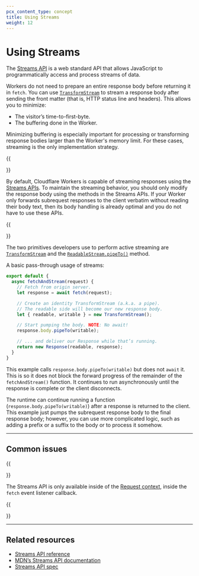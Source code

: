 ```yaml
---
pcx_content_type: concept
title: Using Streams
weight: 12
---
```


# Using Streams

The [Streams API](https://developer.mozilla.org/en-US/docs/Web/API/Streams_API) is a web standard API that allows JavaScript to programmatically access and process streams of data.

Workers do not need to prepare an entire response body before returning it in `fetch`. You can use [`TransformStream`](/workers/runtime-apis/streams/transformstream/) to stream a response body after sending the front matter (that is, HTTP status line and headers). This allows you to minimize:

- The visitor’s time-to-first-byte.
- The buffering done in the Worker.

Minimizing buffering is especially important for processing or transforming response bodies larger than the Worker's memory limit. For these cases, streaming is the only implementation strategy.

{{<Aside type="note">}}

By default, Cloudflare Workers is capable of streaming responses using the [Streams APIs](https://developer.mozilla.org/en-US/docs/Web/API/Streams_API). To maintain the streaming behavior, you should only modify the response body using the methods in the Streams APIs. If your Worker only forwards subrequest responses to the client verbatim without reading their body text, then its body handling is already optimal and you do not have to use these APIs.

{{</Aside>}}

The two primitives developers use to perform active streaming are [`TransformStream`](/workers/runtime-apis/streams/transformstream/) and the [`ReadableStream.pipeTo()`](/workers/runtime-apis/streams/readablestream/#methods) method.

A basic pass-through usage of streams:

```js
export default {
  async fetchAndStream(request) {
    // Fetch from origin server.
    let response = await fetch(request);

    // Create an identity TransformStream (a.k.a. a pipe).
    // The readable side will become our new response body.
    let { readable, writable } = new TransformStream();

    // Start pumping the body. NOTE: No await!
    response.body.pipeTo(writable);

    // ... and deliver our Response while that’s running.
    return new Response(readable, response);
  }
}
```

This example calls `response.body.pipeTo(writable)` but does not `await` it. This is so it does not block the forward progress of the remainder of the `fetchAndStream()` function. It continues to run asynchronously until the response is complete or the client disconnects.

The runtime can continue running a function (`response.body.pipeTo(writable)`) after a response is returned to the client. This example just pumps the subrequest response body to the final response body; however, you can use more complicated logic, such as adding a prefix or a suffix to the body or to process it somehow.

---

## Common issues

{{<Aside type="warning" header="Warning">}}

The Streams API is only available inside of the [Request context](/workers/runtime-apis/request/), inside the `fetch` event listener callback.

{{</Aside>}}

---

## Related resources

- [Streams API reference](/workers/runtime-apis/streams/)
- [MDN’s Streams API documentation](https://developer.mozilla.org/en-US/docs/Web/API/Streams_API)
- [Streams API spec](https://streams.spec.whatwg.org/)
